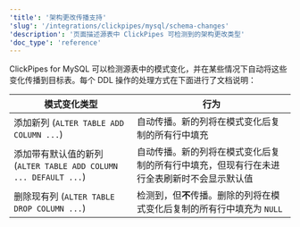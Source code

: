 ```yaml
---
'title': '架构更改传播支持'
'slug': '/integrations/clickpipes/mysql/schema-changes'
'description': '页面描述源表中 ClickPipes 可检测到的架构更改类型'
'doc_type': 'reference'
---
```


ClickPipes for MySQL 可以检测源表中的模式变化，并在某些情况下自动将这些变化传播到目标表。每个 DDL 操作的处理方式在下面进行了文档说明：

[//]: # "TODO Extend this page with behavior on rename, data type changes, and truncate + guidance on how to handle incompatible schema changes."

| 模式变化类型                                                                            | 行为                                   |
| ------------------------------------------------------------------------------------- | ------------------------------------- |
| 添加新列 (`ALTER TABLE ADD COLUMN ...`)                                               | 自动传播。新的列将在模式变化后复制的所有行中填充                                                                          |
| 添加带有默认值的新列 (`ALTER TABLE ADD COLUMN ... DEFAULT ...`)                     | 自动传播。新的列将在模式变化后复制的所有行中填充，但现有行在未进行全表刷新时不会显示默认值                                  |
| 删除现有列 (`ALTER TABLE DROP COLUMN ...`)                                            | 检测到，但**不**传播。删除的列将在模式变化后复制的所有行中填充为 `NULL`                                                       |
